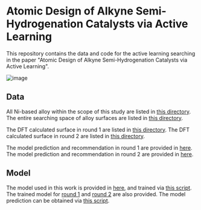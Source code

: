 # Atomic Design of Alkyne Semi-Hydrogenation Catalysts via Active Learning

This repository contains the data and code for the active learning searching in the paper "Atomic Design of Alkyne Semi-Hydrogenation Catalysts via Active Learning".

![image](image.png)

## Data
All Ni-based alloy within the scope of this study are listed in [this directory](Cat_Data/Raw_Crystal_Data_All).
The entire searching space of alloy surfaces are listed in [this directory](Cat_Data/Slab_All).

The DFT calculated surface in round 1 are listed in [this directory](Cat_Data/R1).
The DFT calculated surface in round 2 are listed in [this directory](Cat_Data/R2).

The model prediction and recommendation in round 1 are provided in [here](Results/Round_1/R1_predictions.xlsx).
The model prediction and recommendation in round 2 are provided in [here](Results/Round_2/R2_predictions.xlsx).

## Model
The model used in this work is provided in [here](model), and trained via [this script](model/run.py).
The trained model for [round 1](model/R1_model) and [round 2](model/R2_model) are also provided.
The model prediction can be obtained via [this script](model/run_predict.py).

